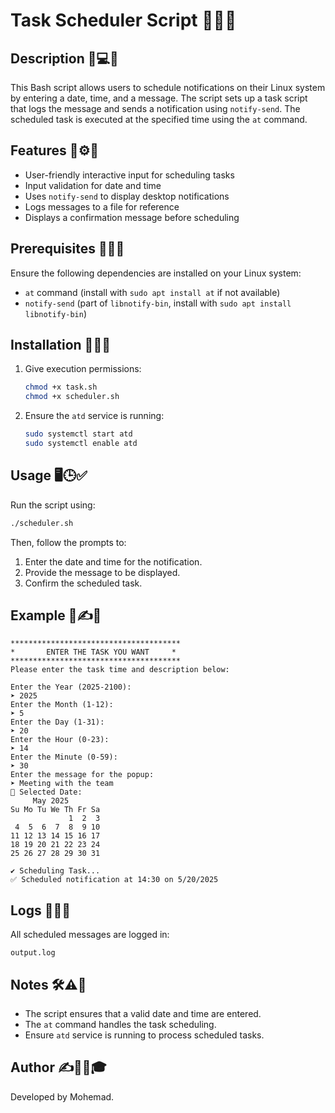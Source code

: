 # Task Scheduler Script 🎯📅✅

## Description 📜💻🔔

This Bash script allows users to schedule notifications on their Linux system by entering a date, time, and a message. The script sets up a task script that logs the message and sends a notification using `notify-send`. The scheduled task is executed at the specified time using the `at` command.

## Features 🌟⚙️📝

- User-friendly interactive input for scheduling tasks
- Input validation for date and time
- Uses `notify-send` to display desktop notifications
- Logs messages to a file for reference
- Displays a confirmation message before scheduling

## Prerequisites 📌📂📎

Ensure the following dependencies are installed on your Linux system:

- `at` command (install with `sudo apt install at` if not available)
- `notify-send` (part of `libnotify-bin`, install with `sudo apt install libnotify-bin`)

## Installation 🚀🔧📂

1. Give execution permissions:
   ```bash
   chmod +x task.sh
   chmod +x scheduler.sh
   ```
2. Ensure the `atd` service is running:
   ```bash
   sudo systemctl start atd
   sudo systemctl enable atd
   ```

## Usage 🖥️🕒✅

Run the script using:

```bash
./scheduler.sh
```

Then, follow the prompts to:

1. Enter the date and time for the notification.
2. Provide the message to be displayed.
3. Confirm the scheduled task.

## Example 📅✍️🔔

```
**************************************
*       ENTER THE TASK YOU WANT     *
**************************************
Please enter the task time and description below:

Enter the Year (2025-2100):
➤ 2025
Enter the Month (1-12):
➤ 5
Enter the Day (1-31):
➤ 20
Enter the Hour (0-23):
➤ 14
Enter the Minute (0-59):
➤ 30
Enter the message for the popup:
➤ Meeting with the team
📅 Selected Date:
     May 2025
Su Mo Tu We Th Fr Sa
             1  2  3
 4  5  6  7  8  9 10
11 12 13 14 15 16 17
18 19 20 21 22 23 24
25 26 27 28 29 30 31

✔ Scheduling Task...
✅ Scheduled notification at 14:30 on 5/20/2025
```

## Logs 📜📝📂

All scheduled messages are logged in:

```
output.log
```

## Notes 🛠️⚠️📢

- The script ensures that a valid date and time are entered.
- The `at` command handles the task scheduling.
- Ensure `atd` service is running to process scheduled tasks.

## Author ✍️👨‍💻🎓

Developed by Mohemad.

